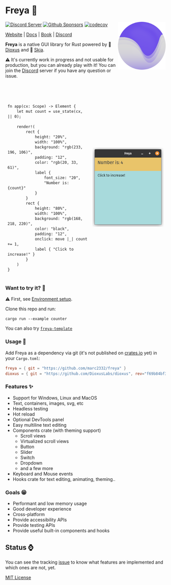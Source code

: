 # Freya :crab:

<a href="https://freyaui.dev/"><img align="right" src="logo.svg" alt="Freya logo" width="150"/></a>

[![Discord Server](https://img.shields.io/discord/1015005816094478347.svg?logo=discord&style=flat-square)](https://discord.gg/sYejxCdewG)
[![Github Sponsors](https://img.shields.io/github/sponsors/marc2332?style=social)](https://github.com/sponsors/marc2332)
[![codecov](https://codecov.io/github/marc2332/freya/branch/main/graph/badge.svg?token=APSGEC84B8)](https://codecov.io/github/marc2332/freya)

[Website](https://freyaui.dev) | [Docs](https://docs.freyaui.dev/freya) | [Book](https://book.freyaui.dev) | [Discord](https://discord.gg/sYejxCdewG)

**Freya** is a native GUI library for Rust powered by 🧬 [Dioxus](https://dioxuslabs.com) and 🎨 [Skia](https://skia.org/). 

⚠️ It's currently work in progress and not usable for production, but you can already play with it! You can join the [Discord](https://discord.gg/sYejxCdewG) server if you have any question or issue. 

<br/>
<br/>

<table>
<tr>
<td style="border:hidden;">

```rust, no_run
fn app(cx: Scope) -> Element {
    let mut count = use_state(cx, || 0);

    render!(
        rect {
            height: "20%",
            width: "100%",
            background: "rgb(233, 196, 106)",
            padding: "12",
            color: "rgb(20, 33, 61)",
            label { 
                font_size: "20", 
                "Number is: {count}"
            }
        }
        rect {
            height: "80%",
            width: "100%",
            background: "rgb(168, 218, 220)",
            color: "black",
            padding: "12",
            onclick: move |_| count += 1,
            label { "Click to increase!" }
        }
    )
}
```
</td>
<td style="border:hidden;">

![Freya](./demo.png)

</td>
</table>

### Want to try it? 🤔

⚠️ First, see [Environment setup](https://book.freyaui.dev/setup.html).

Clone this repo and run:

```shell
cargo run --example counter
```

You can also try [`freya-template`](https://github.com/marc2332/freya-template)

### Usage 📜
Add Freya as a dependency via git (it's not published on [crates.io](https://crates.io/) yet) in your `Cargo.toml`:

```toml
freya = { git = "https://github.com/marc2332/freya" }
dioxus = { git = "https://github.com/DioxusLabs/dioxus", rev="f69b84bf34114c68749e956f26ed61db38079f7c", features = ["macro", "hooks"]}
```

### Features ✨
- Support for Windows, Linux and MacOS
- Text, containers, images, svg, etc
- Headless testing
- Hot reload
- Optional DevTools panel
- Easy multiline text editing
- Components crate (with theming support)
   - Scroll views 
   - Virtualized scroll views
   - Button
   - Slider
   - Switch
   - Dropdown
   - and a few more
- Keyboard and Mouse events
- Hooks crate for text editing, animating, theming..

### Goals 😁
- Performant and low memory usage
- Good developer experience
- Cross-platform
- Provide accessibility APIs
- Provide testing APIs
- Provide useful built-in components and hooks

## Status ⌚

You can see the tracking [issue](https://github.com/marc2332/freya/issues/200) to know what features are implemented and which ones are not, yet.

[MIT License](./LICENSE.md)

